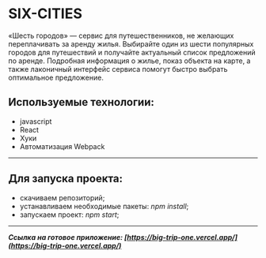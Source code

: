 # SIX-CITIES

«Шесть городов» — сервис для путешественников, не желающих переплачивать за аренду жилья. Выбирайте один из шести популярных городов для путешествий и получайте актуальный список предложений по аренде. Подробная информация о жилье, показ объекта на карте, а также лаконичный интерфейс сервиса помогут быстро выбрать оптимальное предложение.

## Используемые технологии:
- javascript
- React
- Хуки
- Автоматизация Webpack
---
## Для запуска проекта:
- скачиваем репозиторий;
- устанавливаем необходимые пакеты: *npm install*;
- запускаем проект: *npm start*;
---
***Ссылка на готовое приложение: [https://big-trip-one.vercel.app/](https://big-trip-one.vercel.app/)***
